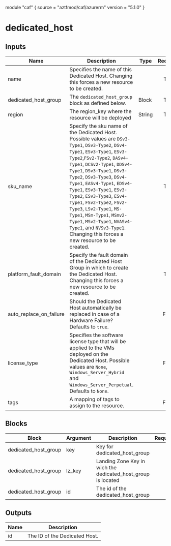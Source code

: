 module "caf" {
  source  = "aztfmod/caf/azurerm"
  version = "5.1.0"
}

# dedicated_host

## Inputs
| Name | Description | Type | Required |
|------|-------------|------|:--------:|
|name| Specifies the name of this Dedicated Host. Changing this forces a new resource to be created.||True|
|dedicated_host_group|The `dedicated_host_group` block as defined below.|Block|True|
| region |The region_key where the resource will be deployed|String|True|
|sku_name| Specify the sku name of the Dedicated Host. Possible values are `DSv3-Type1`, `DSv3-Type2`, `DSv4-Type1`, `ESv3-Type1`, `ESv3-Type2`,`FSv2-Type2`, `DASv4-Type1`, `DCSv2-Type1`, `DDSv4-Type1`, `DSv3-Type1`, `DSv3-Type2`, `DSv3-Type3`, `DSv4-Type1`, `EASv4-Type1`, `EDSv4-Type1`, `ESv3-Type1`, `ESv3-Type2`, `ESv3-Type3`, `ESv4-Type1`, `FSv2-Type2`, `FSv2-Type3`, `LSv2-Type1`, `MS-Type1`, `MSm-Type1`, `MSmv2-Type1`, `MSv2-Type1`, `NVASv4-Type1`, and `NVSv3-Type1`. Changing this forces a new resource to be created.||True|
|platform_fault_domain| Specify the fault domain of the Dedicated Host Group in which to create the Dedicated Host. Changing this forces a new resource to be created.||True|
|auto_replace_on_failure| Should the Dedicated Host automatically be replaced in case of a Hardware Failure? Defaults to `true`.||False|
|license_type| Specifies the software license type that will be applied to the VMs deployed on the Dedicated Host. Possible values are `None`, `Windows_Server_Hybrid` and `Windows_Server_Perpetual`. Defaults to `None`.||False|
|tags| A mapping of tags to assign to the resource.||False|

## Blocks
| Block | Argument | Description | Required |
|-------|----------|-------------|----------|
|dedicated_host_group| key | Key for  dedicated_host_group||| Required if  |
|dedicated_host_group| lz_key |Landing Zone Key in wich the dedicated_host_group is located|||True|
|dedicated_host_group| id | The id of the dedicated_host_group |||True|

## Outputs
| Name | Description |
|------|-------------|
|id|The ID of the Dedicated Host.|||
